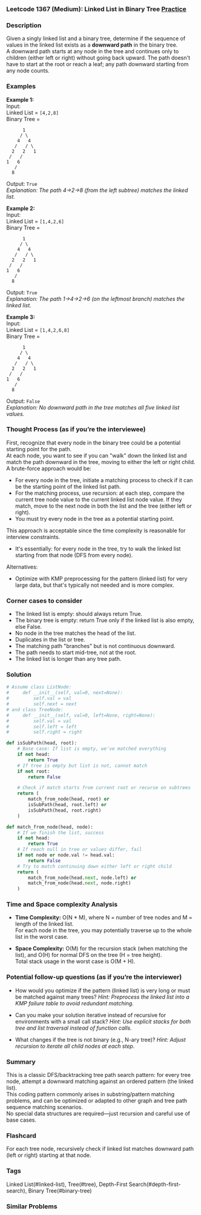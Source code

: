 ### Leetcode 1367 (Medium): Linked List in Binary Tree [Practice](https://leetcode.com/problems/linked-list-in-binary-tree)

### Description  
Given a singly linked list and a binary tree, determine if the sequence of values in the linked list exists as a **downward path** in the binary tree.  
A downward path starts at any node in the tree and continues only to children (either left or right) without going back upward. The path doesn't have to start at the root or reach a leaf; any path downward starting from any node counts.

### Examples  

**Example 1:**  
Input:  
Linked List = `[4,2,8]`  
Binary Tree =  
```
      1
     / \
    4   4
   /   / \
  2   2   1
 /   /
1   6
   /
  8
```
Output: `True`  
*Explanation: The path 4→2→8 (from the left subtree) matches the linked list.*

**Example 2:**  
Input:  
Linked List = `[1,4,2,6]`  
Binary Tree =  
```
      1
     / \
    4   4
   /   / \
  2   2   1
 /   /
1   6
   /
  8
```
Output: `True`  
*Explanation: The path 1→4→2→6 (on the leftmost branch) matches the linked list.*

**Example 3:**  
Input:  
Linked List = `[1,4,2,6,8]`  
Binary Tree =  
```
      1
     / \
    4   4
   /   / \
  2   2   1
 /   /
1   6
   /
  8
```
Output: `False`  
*Explanation: No downward path in the tree matches all five linked list values.*

### Thought Process (as if you’re the interviewee)  
First, recognize that every node in the binary tree could be a potential starting point for the path.  
At each node, you want to see if you can "walk" down the linked list and match the path downward in the tree, moving to either the left or right child.  
A brute-force approach would be:
- For every node in the tree, initiate a matching process to check if it can be the starting point of the linked list path.
- For the matching process, use recursion: at each step, compare the current tree node value to the current linked list node value. If they match, move to the next node in both the list and the tree (either left or right).
- You must try every node in the tree as a potential starting point.

This approach is acceptable since the time complexity is reasonable for interview constraints.  
- It's essentially: for every node in the tree, try to walk the linked list starting from that node (DFS from every node).

Alternatives:
- Optimize with KMP preprocessing for the pattern (linked list) for very large data, but that's typically not needed and is more complex.

### Corner cases to consider  
- The linked list is empty: should always return True.
- The binary tree is empty: return True only if the linked list is also empty, else False.
- No node in the tree matches the head of the list.
- Duplicates in the list or tree.
- The matching path "branches" but is not continuous downward.
- The path needs to start mid-tree, not at the root.
- The linked list is longer than any tree path.

### Solution

```python
# Assume class ListNode:
#     def __init__(self, val=0, next=None):
#         self.val = val
#         self.next = next
# and class TreeNode:
#     def __init__(self, val=0, left=None, right=None):
#         self.val = val
#         self.left = left
#         self.right = right

def isSubPath(head, root):
    # Base case: If list is empty, we've matched everything
    if not head:
        return True
    # If tree is empty but list is not, cannot match
    if not root:
        return False

    # Check if match starts from current root or recurse on subtrees
    return (
        match_from_node(head, root) or
        isSubPath(head, root.left) or
        isSubPath(head, root.right)
    )

def match_from_node(head, node):
    # If we finish the list, success
    if not head:
        return True
    # If reach null in tree or values differ, fail
    if not node or node.val != head.val:
        return False
    # Try to match continuing down either left or right child
    return (
        match_from_node(head.next, node.left) or
        match_from_node(head.next, node.right)
    )
```

### Time and Space complexity Analysis  

- **Time Complexity:** O(N \* M), where N = number of tree nodes and M = length of the linked list.  
  For each node in the tree, you may potentially traverse up to the whole list in the worst case.

- **Space Complexity:** O(M) for the recursion stack (when matching the list), and O(H) for normal DFS on the tree (H = tree height).  
  Total stack usage in the worst case is O(M + H).

### Potential follow-up questions (as if you’re the interviewer)  

- How would you optimize if the pattern (linked list) is very long or must be matched against many trees?
  *Hint: Preprocess the linked list into a KMP failure table to avoid redundant matching.*

- Can you make your solution iterative instead of recursive for environments with a small call stack?
  *Hint: Use explicit stacks for both tree and list traversal instead of function calls.*

- What changes if the tree is not binary (e.g., N-ary tree)?
  *Hint: Adjust recursion to iterate all child nodes at each step.*

### Summary
This is a classic DFS/backtracking tree path search pattern: for every tree node, attempt a downward matching against an ordered pattern (the linked list).  
This coding pattern commonly arises in substring/pattern matching problems, and can be optimized or adapted to other graph and tree path sequence matching scenarios.  
No special data structures are required—just recursion and careful use of base cases.


### Flashcard
For each tree node, recursively check if linked list matches downward path (left or right) starting at that node.

### Tags
Linked List(#linked-list), Tree(#tree), Depth-First Search(#depth-first-search), Binary Tree(#binary-tree)

### Similar Problems

